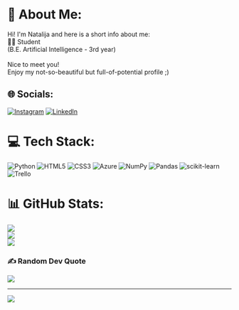 # 💫 About Me:
Hi! I'm Natalija and here is a short info about me:<br>👩‍🎓 Student <br>     (B.E. Artificial Intelligence - 3rd year)<br><br>Nice to meet you! <br>Enjoy my not-so-beautiful but full-of-potential profile ;)


## 🌐 Socials:
[![Instagram](https://img.shields.io/badge/Instagram-%23E4405F.svg?logo=Instagram&logoColor=white)](https://instagram.com/NatalyP_1112) [![LinkedIn](https://img.shields.io/badge/LinkedIn-%230077B5.svg?logo=linkedin&logoColor=white)](https://linkedin.com/in/natalija-poltoraka-74a70519a/) 

# 💻 Tech Stack:
![Python](https://img.shields.io/badge/python-3670A0?style=for-the-badge&logo=python&logoColor=ffdd54) ![HTML5](https://img.shields.io/badge/html5-%23E34F26.svg?style=for-the-badge&logo=html5&logoColor=white) ![CSS3](https://img.shields.io/badge/css3-%231572B6.svg?style=for-the-badge&logo=css3&logoColor=white) ![Azure](https://img.shields.io/badge/azure-%230072C6.svg?style=for-the-badge&logo=azure-devops&logoColor=white) ![NumPy](https://img.shields.io/badge/numpy-%23013243.svg?style=for-the-badge&logo=numpy&logoColor=white) ![Pandas](https://img.shields.io/badge/pandas-%23150458.svg?style=for-the-badge&logo=pandas&logoColor=white) ![scikit-learn](https://img.shields.io/badge/scikit--learn-%23F7931E.svg?style=for-the-badge&logo=scikit-learn&logoColor=white) ![Trello](https://img.shields.io/badge/Trello-%23026AA7.svg?style=for-the-badge&logo=Trello&logoColor=white)
# 📊 GitHub Stats:
![](https://github-readme-stats.vercel.app/api?username=NatalyP1112&theme=dark&hide_border=false&include_all_commits=false&count_private=false)<br/>
![](https://github-readme-streak-stats.herokuapp.com/?user=NatalyP1112&theme=dark&hide_border=false)<br/>
![](https://github-readme-stats.vercel.app/api/top-langs/?username=NatalyP1112&theme=dark&hide_border=false&include_all_commits=false&count_private=false&layout=compact)

### ✍️ Random Dev Quote
![](https://quotes-github-readme.vercel.app/api?type=horizontal&theme=dark)

---
[![](https://visitcount.itsvg.in/api?id=NatalyP1112&icon=5&color=12)](https://visitcount.itsvg.in)

<!-- Proudly created with GPRM ( https://gprm.itsvg.in ) -->
